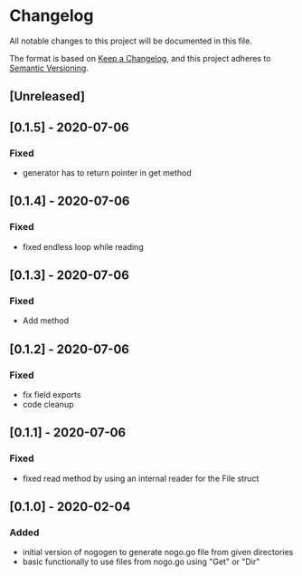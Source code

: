 # Changelog
All notable changes to this project will be documented in this file.

The format is based on [Keep a Changelog](https://keepachangelog.com/en/1.0.0/),
and this project adheres to [Semantic Versioning](https://semver.org/spec/v2.0.0.html).

## [Unreleased]

## [0.1.5] - 2020-07-06
### Fixed
* generator has to return pointer in get method

## [0.1.4] - 2020-07-06
### Fixed
* fixed endless loop while reading

## [0.1.3] - 2020-07-06
### Fixed
* Add method

## [0.1.2] - 2020-07-06
### Fixed
* fix field exports
* code cleanup

## [0.1.1] - 2020-07-06
### Fixed
* fixed read method by using an internal reader for the File struct

## [0.1.0] - 2020-02-04
### Added
* initial version of nogogen to generate nogo.go file from given directories
* basic functionally to use files from nogo.go using "Get" or "Dir"